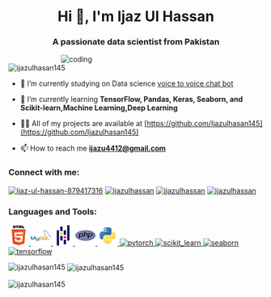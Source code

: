 <h1 align="center">Hi 👋, I'm Ijaz Ul Hassan</h1>
<h3 align="center">A passionate data scientist from Pakistan</h3>

<img align = "right" alt="coding" width="400" src="https://user-images.githubusercontent.com/55389276/140866485-8fb1c876-9a8f-4d6a-98dc-08c4981eaf70.gif">

<p align="left"> <img src="https://komarev.com/ghpvc/?username=ijazulhasan145&label=Profile%20views&color=0e75b6&style=flat" alt="ijazulhasan145" /> </p>

- 🔭 I’m currently studying on Data science [voice to voice chat bot](https://colab.research.google.com/drive/1X2NyG26WMHVeWVkEiBe5ETmiAEd0etA8#scrollTo=iAjA6uRIs621)

- 🌱 I’m currently learning **TensorFlow, Pandas, Keras, Seaborn, and Scikit-learn,Machine Learning,Deep Learning**

- 👨‍💻 All of my projects are available at [https://github.com/Ijazulhasan145](https://github.com/Ijazulhasan145)

- 📫 How to reach me **ijazu4412@gmail.com**

<h3 align="left">Connect with me:</h3>
<p align="left">
<a href="https://linkedin.com/in/ijaz-ul-hassan-879417316" target="blank"><img align="center" src="https://raw.githubusercontent.com/rahuldkjain/github-profile-readme-generator/master/src/images/icons/Social/linked-in-alt.svg" alt="ijaz-ul-hassan-879417316" height="30" width="40" /></a>
<a href="https://kaggle.com/ijazulhassan" target="blank"><img align="center" src="https://raw.githubusercontent.com/rahuldkjain/github-profile-readme-generator/master/src/images/icons/Social/kaggle.svg" alt="ijazulhassan" height="30" width="40" /></a>
<a href="https://fb.com/ijazulhassan" target="blank"><img align="center" src="https://raw.githubusercontent.com/rahuldkjain/github-profile-readme-generator/master/src/images/icons/Social/facebook.svg" alt="ijazulhassan" height="30" width="40" /></a>
<a href="https://instagram.com/ijazulhassan" target="blank"><img align="center" src="https://raw.githubusercontent.com/rahuldkjain/github-profile-readme-generator/master/src/images/icons/Social/instagram.svg" alt="ijazulhassan" height="30" width="40" /></a>
</p>

<h3 align="left">Languages and Tools:</h3>
<p align="left"> <a href="https://www.w3.org/html/" target="_blank" rel="noreferrer"> <img src="https://raw.githubusercontent.com/devicons/devicon/master/icons/html5/html5-original-wordmark.svg" alt="html5" width="40" height="40"/> </a> <a href="https://www.mysql.com/" target="_blank" rel="noreferrer"> <img src="https://raw.githubusercontent.com/devicons/devicon/master/icons/mysql/mysql-original-wordmark.svg" alt="mysql" width="40" height="40"/> </a> <a href="https://pandas.pydata.org/" target="_blank" rel="noreferrer"> <img src="https://raw.githubusercontent.com/devicons/devicon/2ae2a900d2f041da66e950e4d48052658d850630/icons/pandas/pandas-original.svg" alt="pandas" width="40" height="40"/> </a> <a href="https://www.php.net" target="_blank" rel="noreferrer"> <img src="https://raw.githubusercontent.com/devicons/devicon/master/icons/php/php-original.svg" alt="php" width="40" height="40"/> </a> <a href="https://www.python.org" target="_blank" rel="noreferrer"> <img src="https://raw.githubusercontent.com/devicons/devicon/master/icons/python/python-original.svg" alt="python" width="40" height="40"/> </a> <a href="https://pytorch.org/" target="_blank" rel="noreferrer"> <img src="https://www.vectorlogo.zone/logos/pytorch/pytorch-icon.svg" alt="pytorch" width="40" height="40"/> </a> <a href="https://scikit-learn.org/" target="_blank" rel="noreferrer"> <img src="https://upload.wikimedia.org/wikipedia/commons/0/05/Scikit_learn_logo_small.svg" alt="scikit_learn" width="40" height="40"/> </a> <a href="https://seaborn.pydata.org/" target="_blank" rel="noreferrer"> <img src="https://seaborn.pydata.org/_images/logo-mark-lightbg.svg" alt="seaborn" width="40" height="40"/> </a> <a href="https://www.tensorflow.org" target="_blank" rel="noreferrer"> <img src="https://www.vectorlogo.zone/logos/tensorflow/tensorflow-icon.svg" alt="tensorflow" width="40" height="40"/> </a> </p>

<p><img align="left" src="https://github-readme-stats.vercel.app/api/top-langs?username=ijazulhasan145&show_icons=true&locale=en&layout=compact" alt="ijazulhasan145" /></p>

<p>&nbsp;<img align="center" src="https://github-readme-stats.vercel.app/api?username=ijazulhasan145&show_icons=true&locale=en" alt="ijazulhasan145" /></p>

<p><img align="center" src="https://github-readme-streak-stats.herokuapp.com/?user=ijazulhasan145&" alt="ijazulhasan145" /></p>
